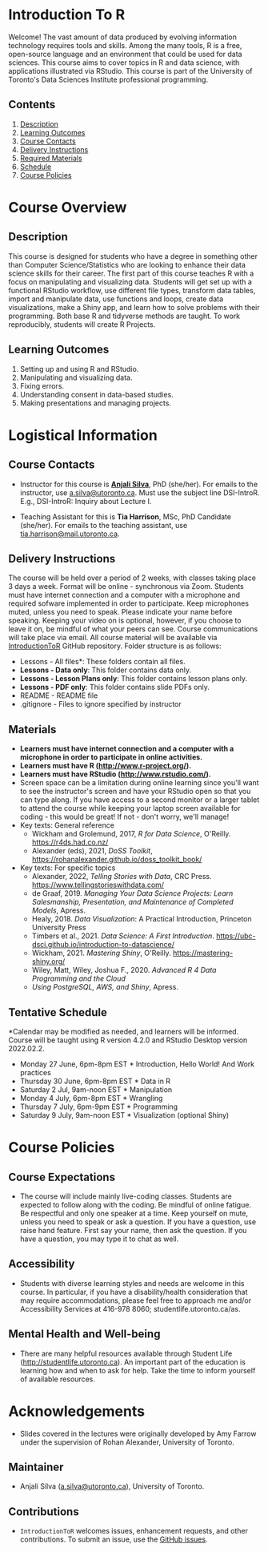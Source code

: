 # Introduction To R

Welcome! The vast amount of data produced by evolving information technology requires tools and skills. Among the many tools, R is a free, open-source language and an environment that could be used for data sciences. This course aims to cover topics in R and data science, with applications illustrated via RStudio. This course is part of the University of Toronto's Data Sciences Institute professional programming.

## Contents
1. [Description](https://github.com/anjalisilva/IntroductionToR#description)
2. [Learning Outcomes](https://github.com/anjalisilva/IntroductionToR#learning-outcomes)
3. [Course Contacts](https://github.com/anjalisilva/IntroductionToR#course-contacts)
4. [Delivery Instructions](https://github.com/anjalisilva/IntroductionToR#delivery-instructions)
5. [Required Materials](https://github.com/anjalisilva/IntroductionToR#required-materials)
6. [Schedule](https://github.com/anjalisilva/IntroductionToR#schedule)
7. [Course Policies](https://github.com/anjalisilva/IntroductionToR#course-policies)

# Course Overview

## Description
This course is designed for students who have a degree in something other than Computer Science/Statistics who are looking to enhance their data science skills for their career. The first part of this course teaches R with a focus on manipulating and visualizing data. Students will get set up with a functional RStudio workflow, use different file types, transform data tables, import and manipulate data, use functions and loops, create data visualizations, make a Shiny app, and learn how to solve problems with their programming. Both base R and tidyverse methods are taught. To work reproducibly, students will create R Projects. 

## Learning Outcomes
1.	Setting up and using R and RStudio.
2.	Manipulating and visualizing data.
3.	Fixing errors.
4.	Understanding consent in data-based studies.
5.	Making presentations and managing projects.

# Logistical Information

## Course Contacts
-   Instructor for this course is [**Anjali Silva**](https://anjalisilva.github.io/), PhD (she/her).
For emails to the instructor, use a.silva@utoronto.ca. Must use the subject line DSI-IntroR. E.g., DSI-IntroR: Inquiry about Lecture I.

-   Teaching Assistant for this is **Tia Harrison**, MSc, PhD Candidate (she/her). 
For emails to the teaching assistant, use tia.harrison@mail.utoronto.ca.

## Delivery Instructions
The course will be held over a period of 2 weeks, with classes taking place 3 days a week. Format will be online - synchronous via Zoom. Students must have internet connection and a computer with a microphone and required sofware implemented in order to participate. Keep microphones muted, unless you need to speak. Please indicate your name before speaking. Keeping your video on is optional, however, if you choose to leave it on, be mindful of what your peers can see. Course communications will take place via email. All course material will be available via [IntroductionToR](https://github.com/anjalisilva/IntroductionToR) GitHub repository. Folder structure is as follows:
   * Lessons - All files*: These folders contain all files.
   * **Lessons - Data only**: This folder contains data only.
   * **Lessons - Lesson Plans only**: This folder contains lesson plans only.
   * **Lessons - PDF only**: This folder contains slide PDFs only.
   * README - README file
   * .gitignore - Files to ignore specified by instructor

## Materials
* **Learners must have internet connection and a computer with a microphone in order to participate in online activities.** 
* **Learners must have R (http://www.r-project.org/).**
* **Learners must have RStudio (http://www.rstudio.com/).**
* Screen space can be a limitation during online learning since you'll want to see the instructor's screen and have your RStudio open so that you can type along. If you have access to a second monitor or a larger tablet to attend the course while keeping your laptop screen available for coding - this would be great! If not - don't worry, we'll manage!
* Key texts: General reference
    *  Wickham and Grolemund, 2017, *R for Data Science*, O'Reilly. https://r4ds.had.co.nz/ 
    *  Alexander (eds), 2021, *DoSS Toolkit*, https://rohanalexander.github.io/doss_toolkit_book/  
* Key texts: For specific topics
    * Alexander, 2022, *Telling Stories with Data*, CRC Press. https://www.tellingstorieswithdata.com/ 
    * de Graaf, 2019. *Managing Your Data Science Projects: Learn Salesmanship, Presentation, and Maintenance of Completed Models*, Apress.
    * Healy, 2018. *Data Visualization*: A Practical Introduction, Princeton University Press
    * Timbers et al., 2021. *Data Science: A First Introduction*. https://ubc-dsci.github.io/introduction-to-datascience/ 
    * Wickham, 2021. *Mastering Shiny*, O'Reilly. https://mastering-shiny.org/ 
    * Wiley, Matt, Wiley, Joshua F., 2020. *Advanced R 4 Data Programming and the Cloud*
    * *Using PostgreSQL, AWS, and Shiny*, Apress.

## Tentative Schedule
*Calendar may be modified as needed, and learners will be informed. Course will be taught using R version 4.2.0 and RStudio Desktop version 2022.02.2.

* Monday 27 June, 6pm-8pm EST
      * Introduction, Hello World! And Work practices 
* Thursday 30 June, 6pm-8pm EST
      * Data in R 
* Saturday 2 Jul, 9am-noon EST
      * Manipulation
* Monday 4 July, 6pm-8pm EST
      * Wrangling 
* Thursday 7 July, 6pm-9pm EST
      * Programming
* Saturday 9 July, 9am-noon EST
      * Visualization (optional Shiny)

# Course Policies

## Course Expectations
-   The course will include mainly live-coding classes. Students are expected to follow along with the coding. Be mindful of online fatigue. Be respectful and only one speaker at a time. Keep yourself on mute, unless you need to speak or ask a question. If you have a question, use raise hand feature. First say your name, then ask the question. If you have a question, you may type it to chat as well.

## Accessibility
-   Students with diverse learning styles and needs are welcome in this course. In particular, if you have a disability/health consideration that may require accommodations, please feel free to approach me and/or Accessibility Services at 416-978 8060; studentlife.utoronto.ca/as.

## Mental Health and Well-being 
-   There are many helpful resources available through Student Life (http://studentlife.utoronto.ca). An important part of the education is learning how and when to ask for help. Take the time to inform yourself of available resources.

# Acknowledgements
-   Slides covered in the lectures were originally developed by Amy Farrow under the supervision of Rohan Alexander, University of Toronto. 

## Maintainer
-   Anjali Silva (<a.silva@utoronto.ca>), University of Toronto.

## Contributions

-   `IntroductionToR` welcomes issues, enhancement requests, and other contributions. To submit an issue, use the [GitHub
issues](https://github.com/anjalisilva/IntroductionToR).
